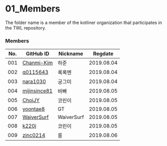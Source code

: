 # 01_Members
The folder name is a member of the kotliner organization that participates in the TWL repository.

### Members

| No.  | GitHub ID                                      | Nickname | Regdate    |
| ---- | ---------------------------------------------- | -------- | ---------- |
| 001  | [Chanmi-Kim](http://github.com/Chanmi-Kim)     | 하준     | 2019.08.04 |
| 002  | [q0115643](http://github.com/q0115643)         | 록록멘   | 2019.08.04 |
| 003  | [nara1030](http://github.com/nara1030)         | 궁그미   | 2019.08.04 |
| 004  | [mijinsince81](http://github.com/mijinsince81) | 바빠     | 2019.08.05 |
| 005  | [ChoiJY](http://github.com/ChoiJY)             | 코린이   | 2019.08.05 |
| 006  | [yoontae8](http://github.com/yoontae8)         | GT       | 2019.08.05 |
| 007  | [WaiverSurf](http://github.com/WaiverSurf)     | WaiverSurf| 2019.08.05 |
| 008  | [k220j](http://github.com/k220j)               | 코린이   | 2019.08.05 |
| 009  | [zinc0214](http://github.com/zinc0214)         | 롱   | 2019.08.06 |

